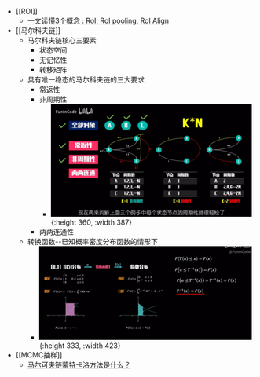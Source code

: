 - [[ROI]]
	- [一文读懂3个概念 : RoI, RoI pooling, RoI Align](https://cloud.tencent.com/developer/article/1829792?areaSource=102001.4&traceId=Hf7RHcGoRsodYwOidgeX9)
- [[马尔科夫链]]
	- 马尔科夫链核心三要素
		- 状态空间
		- 无记忆性
		- 转移矩阵
	- 具有唯一稳态的马尔科夫链的三大要求
		- 常返性
		- 非周期性
			- ![image.png](../assets/image_1692432992701_0.png){:height 360, :width 387}
		- 两两连通性
	- 转换函数--已知概率密度分布函数的情形下
		- ![image.png](../assets/image_1692434538269_0.png){:height 333, :width 423}
- [[MCMC抽样]]
	- [马尔可夫链蒙特卡洛方法是什么？]( https://www.bilibili.com/video/BV1iP4y1J7tr/?spm_id_from=333.999.0.0&vd_source=19d43a740c787dccf39bbc5751d77b0c)